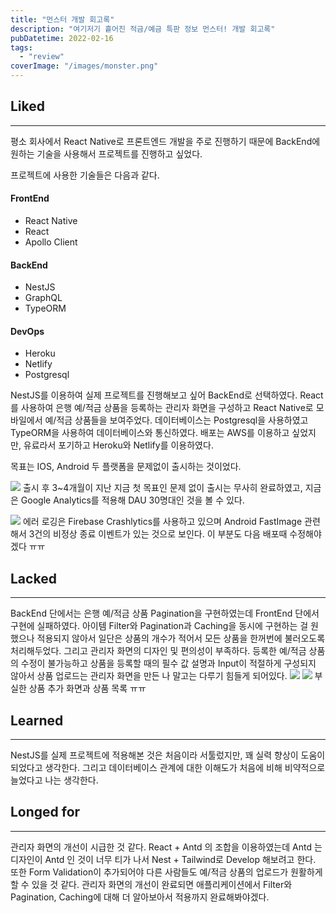 ```yaml
---
title: "먼스터 개발 회고록"
description: "여기저기 흩어진 적금/예금 특판 정보 먼스터! 개발 회고록"
pubDatetime: 2022-02-16
tags:
  - "review"
coverImage: "/images/monster.png"
---
```


## Liked

---

평소 회사에서 React Native로 프론트엔드 개발을 주로 진행하기 때문에 BackEnd에 원하는 기술을 사용해서 프로젝트를 진행하고 싶었다.

프로젝트에 사용한 기술들은 다음과 같다.

#### FrontEnd

- React Native
- React
- Apollo Client

#### BackEnd

- NestJS
- GraphQL
- TypeORM

#### DevOps

- Heroku
- Netlify
- Postgresql

NestJS를 이용하여 실제 프로젝트를 진행해보고 싶어 BackEnd로 선택하였다.
React를 사용하여 은행 예/적금 상품을 등록하는 관리자 화면을 구성하고 React Native로 모바일에서 예/적금 상품들을 보여주었다.
데이터베이스는 Postgresql을 사용하였고 TypeORM을 사용하여 데이터베이스와 통신하였다.
배포는 AWS를 이용하고 싶었지만, 유료라서 포기하고 Heroku와 Netlify를 이용하였다.

목표는 IOS, Android 두 플랫폼을 문제없이 출시하는 것이었다.

![](https://images.velog.io/images/hojin9622/post/89d7a83c-e787-466e-b728-e2fbe9447a22/Screen%20Shot%202022-02-15%20at%2011.59.54%20PM.png)
출시 후 3~4개월이 지난 지금 첫 목표인 문제 없이 출시는 무사히 완료하였고, 지금은 Google Analytics를 적용해 DAU 30명대인 것을 볼 수 있다.

![](https://images.velog.io/images/hojin9622/post/58d7d1f2-ed47-440d-a202-38f57ff87e70/Screen%20Shot%202022-02-16%20at%2012.04.16%20AM.png)
에러 로깅은 Firebase Crashlytics를 사용하고 있으며 Android FastImage 관련해서 3건의 비정상 종료 이벤트가 있는 것으로 보인다.
이 부분도 다음 배포때 수정해야겠다 ㅠㅠ

## Lacked

---

BackEnd 단에서는 은행 예/적금 상품 Pagination을 구현하였는데 FrontEnd 단에서 구현에 실패하였다.
아이템 Filter와 Pagination과 Caching을 동시에 구현하는 걸 원했으나 적용되지 않아서 일단은 상품의 개수가 적어서 모든 상품을 한꺼번에 불러오도록 처리해두었다.
그리고 관리자 화면의 디자인 및 편의성이 부족하다.
등록한 예/적금 상품의 수정이 불가능하고 상품을 등록할 때의 필수 값 설명과 Input이 적절하게 구성되지 않아서 상품 업로드는 관리자 화면을 만든 나 말고는 다루기 힘들게 되어있다.
![](https://images.velog.io/images/hojin9622/post/1e6161a7-9ff4-4efd-854d-1efdc891563f/Screen%20Shot%202022-02-15%20at%2011.49.20%20PM.png)
![](https://images.velog.io/images/hojin9622/post/4478b903-4d3c-4d34-a21e-87f7e9a8a178/Screen%20Shot%202022-02-15%20at%2011.58.15%20PM.png)
부실한 상품 추가 화면과 상품 목록 ㅠㅠ

## Learned

---

NestJS를 실제 프로젝트에 적용해본 것은 처음이라 서툴렀지만, 꽤 실력 향상이 도움이 되었다고 생각한다.
그리고 데이터베이스 관계에 대한 이해도가 처음에 비해 비약적으로 늘었다고 나는 생각한다.

## Longed for

---

관리자 화면의 개선이 시급한 것 같다.
React + Antd 의 조합을 이용하였는데 Antd 는 디자인이 Antd 인 것이 너무 티가 나서 Nest + Tailwind로 Develop 해보려고 한다.
또한 Form Validation이 추가되어야 다른 사람들도 예/적금 상품의 업로드가 원활하게 할 수 있을 것 같다.
관리자 화면의 개선이 완료되면 애플리케이션에서 Filter와 Pagination, Caching에 대해 더 알아보아서 적용까지 완료해봐야겠다.
